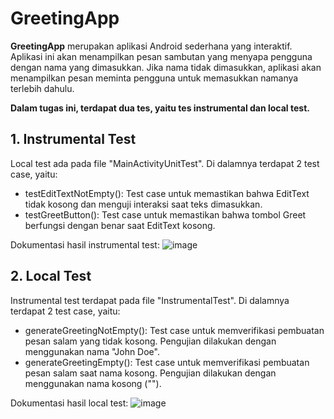 # GreetingApp

**GreetingApp** merupakan aplikasi Android sederhana yang interaktif. Aplikasi ini akan menampilkan pesan sambutan yang menyapa pengguna dengan nama yang dimasukkan. Jika nama tidak dimasukkan, aplikasi akan menampilkan pesan meminta pengguna untuk memasukkan namanya terlebih dahulu.

**Dalam tugas ini, terdapat dua tes, yaitu tes instrumental dan local test.**

## 1. Instrumental Test

Local test ada pada file "MainActivityUnitTest". Di dalamnya terdapat 2 test case, yaitu:
  - testEditTextNotEmpty(): Test case untuk memastikan bahwa EditText tidak kosong dan menguji interaksi saat teks dimasukkan.
  - testGreetButton(): Test case untuk memastikan bahwa tombol Greet berfungsi dengan benar saat EditText kosong.

Dokumentasi hasil instrumental test:
![image](https://github.com/stnrsita/GreetingApp_SitiNurrahmasita/assets/101649065/e6f9f320-a86c-49c8-a48e-a046ab343622)

## 2. Local Test

Instrumental test terdapat pada file "InstrumentalTest". Di dalamnya terdapat 2 test case, yaitu:
  - generateGreetingNotEmpty(): Test case untuk memverifikasi pembuatan pesan salam yang tidak kosong. Pengujian dilakukan dengan menggunakan nama "John Doe".
  - generateGreetingEmpty(): Test case untuk memverifikasi pembuatan pesan salam saat nama kosong. Pengujian dilakukan dengan menggunakan nama kosong ("").

Dokumentasi hasil local test:
![image](https://github.com/stnrsita/GreetingApp_SitiNurrahmasita/assets/101649065/87e9bc5b-23fc-4978-ad02-d51f04392e63)
